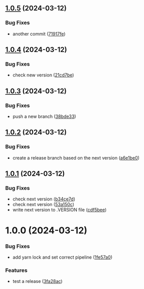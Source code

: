 ## [1.0.5](https://github.com/afdecastro879/releases-test/compare/v1.0.4...v1.0.5) (2024-03-12)


### Bug Fixes

* another commit ([71917fe](https://github.com/afdecastro879/releases-test/commit/71917fee57144252ba40b436de41aad630aeac05))

## [1.0.4](https://github.com/afdecastro879/releases-test/compare/v1.0.3...v1.0.4) (2024-03-12)


### Bug Fixes

* check new version ([21cd7be](https://github.com/afdecastro879/releases-test/commit/21cd7bef5b4b09834180789da36084eb1adb3ae8))

## [1.0.3](https://github.com/afdecastro879/releases-test/compare/v1.0.2...v1.0.3) (2024-03-12)


### Bug Fixes

* push a new branch ([38bde33](https://github.com/afdecastro879/releases-test/commit/38bde335beb07916e9fab9281a9d48cc4803f038))

## [1.0.2](https://github.com/afdecastro879/releases-test/compare/v1.0.1...v1.0.2) (2024-03-12)


### Bug Fixes

* create a release branch based on the next version ([a6e1be0](https://github.com/afdecastro879/releases-test/commit/a6e1be0cecde1f55918dd1f317b5b0792ab07fa6))

## [1.0.1](https://github.com/afdecastro879/releases-test/compare/v1.0.0...v1.0.1) (2024-03-12)


### Bug Fixes

* check next version ([b34ce7d](https://github.com/afdecastro879/releases-test/commit/b34ce7d79b5c1a248f98f959b0f301d30db092a0))
* check next version ([53a150c](https://github.com/afdecastro879/releases-test/commit/53a150c02926f626bca579bd52db64eb4cab8d56))
* write next version to .VERSION file ([cdf5bee](https://github.com/afdecastro879/releases-test/commit/cdf5bee2af3b4d9e0f49bdaa2e514646e2a22b6f))

# 1.0.0 (2024-03-12)


### Bug Fixes

* add yarn lock and set correct pipeline ([1fe57a0](https://github.com/afdecastro879/releases-test/commit/1fe57a08b198844edd0467b2122467b877564d2c))


### Features

* test a release ([3fa28ac](https://github.com/afdecastro879/releases-test/commit/3fa28ac046e224ce8a0b57b6eebc09e2b3f4df27))
